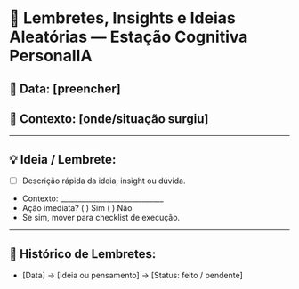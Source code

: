 # 📓 Lembretes, Insights e Ideias Aleatórias — Estação Cognitiva PersonalIA

## 🔹 Data: [preencher]
## 🔹 Contexto: [onde/situação surgiu]

---

## 💡 Ideia / Lembrete:

- [ ] Descrição rápida da ideia, insight ou dúvida.
- Contexto: _____________________________
- Ação imediata? ( ) Sim ( ) Não
- Se sim, mover para checklist de execução.

---

## 🔄 Histórico de Lembretes:
- [Data] → [Ideia ou pensamento] → [Status: feito / pendente]